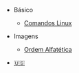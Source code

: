 * Básico

  * [Comandos Linux](ComandosLinux.md)

* Imagens
  * [Ordem Alfatética](Imagens.md)

* [:us:](/us/)